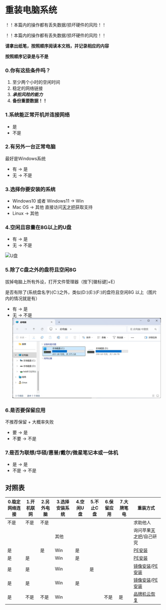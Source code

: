 # 重装电脑系统

！！本篇内的操作都有丢失数据/损坏硬件的风险！！


！！本篇内的操作都有丢失数据/损坏硬件的风险！！

**请拿出纸笔，按照顺序阅读本文档，并记录相应的内容**

**按照顺序记录是与不是**
### 0.你有这些条件吗？
1. 至少两个小时的空闲时间
2. 稳定的网络链接
3. ***承担风险的能力***
4. **备份重要数据！！**

### 1.系统能正常开机并连接网络
- 是 
- 不是 

### 2.有另外一台正常电脑
最好是Windows系统
- 有 -> 是
- 无 -> 不是

### 3.选择你要安装的系统
- Windows10 或者 Windows11 -> Win
- Mac OS -> 其他 直接访问[天才吧](https://www.apple.com.cn/retail/geniusbar/)获取支持
- Linux -> 其他

### 4.空闲且容量在8G以上的U盘
- 有 -> 是
- 无 -> 不是

![U盘](/assets/U盘.jpg)

### 5.除了C盘之外的盘符且空闲8G
拔掉电脑上所有外设，打开文件管理器（按下[徽标键]+E）

是否有除了(系统盘名字)(C:)之外，类似(D:)(E:)(F:)的盘符且空闲8G
以上（图片内的情况就是有）

- 有 -> 是
- 无 -> 不是
![C盘判断](/assets/C盘判断.png)

### 6.是否要保留应用
不推荐保留 + 大概率失败
- 要 -> 是
- 不要 -> 不是

### 7.是否为联想/华硕/惠普/戴尔/微星笔记本或一体机
- 是 -> 是
- 不是 -> 不是

## 对照表
| 0.稳定网络连接 | 1.开机联网 | 2.另外电脑 | 3.选择安装系统 | 4.空闲U盘 | 5.不止C盘 | 6.保留应用 | 7.大牌笔电 | 重装方式 | 
| --- | --- | --- | --- | --- | --- | --- | --- | ------ | 
| 不是 | 不是 | 不是 |  |  |  |  |  | 求助他人 |
|  |  |  | 其他 |  |  |  |  | 询问苹果[天才吧](https://www.apple.com.cn/retail/geniusbar/)/自己研究 |
| 是 |  | 是 | Win | 是 |  |  |  | [PE安装](/000%20-%20计算机协会特色/进阶项目/重装系统/PE安装.md) |
| 是 | 是 |  | Win | 是 |  |  |  | [PE安装](/000%20-%20计算机协会特色/进阶项目/重装系统/PE安装.md) |
| 是 | 是 |  | Win |  | 是 |  |  | [镜像安装](/000%20-%20计算机协会特色/进阶项目/重装系统/镜像安装.md)/[PE安装](/000%20-%20计算机协会特色/进阶项目/重装系统/PE安装.md) |
| 是 | 是 |  | Win | 是 |  |  |  | [镜像安装](/000%20-%20计算机协会特色/进阶项目/重装系统/镜像安装.md)/[PE安装](/000%20-%20计算机协会特色/进阶项目/重装系统/PE安装.md) |
| 是 | 不是 | 不是 | Win |  |  | 不是 | 是 | [品牌机云恢复](/000%20-%20计算机协会特色/进阶项目/重装系统/品牌机云恢复.md) |